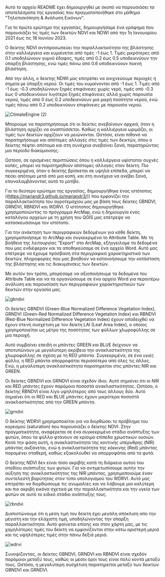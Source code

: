 Αυτό το αρχείο README έχει δημιουργηθεί με σκοπό να παρουσιάσει τα αποτελέσματα της εργασίας που πραγματοποιήθηκε στο μάθημα "Τηλεπισκόπηση & Ανάλυση Εικόνων". 

Για το πρώτο ερώτημα της εργασίας, δημιουργήσαμε ένα γράφημα που παρουσιάζει τις τιμές των δεικτών NDVI και NDWI από την 1η Ιανουαρίου 2021 έως τις 18 Ιουνίου 2023.

Ο δείκτης NDVI αντιπροσωπεύει την παραλλακτικότητα της βλάστησης στην καλλιέργεια και κυμαίνεται από τιμές -1 έως 1. Τιμές μικρότερες από 0.1 υποδηλώνουν γυμνό έδαφος, τιμές από 0.2 έως 0.5 υποδεικνύουν την ύπαρξη βλάστησης, ενώ τιμές πάνω από 0.6 υποδεικνύουν πυκνή βλάστηση.

Από την άλλη, ο δείκτης NDWI μας επιτρέπει να ανιχνεύουμε περιοχές ή σημεία με ύπαρξη νερού. Οι τιμές του κυμαίνονται από -1 έως 1. Τιμές από -1 έως -0.3 υποδηλώνουν ξηρές επιφάνειες χωρίς νερό, τιμές από -0.3 έως 0 υποδεικνύουν λιγότερο ξηρές επιφάνειες αλλά χωρίς παρουσία νερού, τιμές από 0 έως 0.2 υποδεικνύουν μια μικρή ποσότητα νερού, ενώ τιμές πάνω από 0.2 υποδεικνύουν επιφάνειες με παρουσία νερού.

![ClimateEngine (2)](https://github.com/mariandr3/mariandr3/assets/139487823/4fb5ff63-c7fb-48f6-a718-262198dd1fc4)

Μπορούμε να παρατηρήσουμε ότι οι δείκτες ανεβαίνουν αρχικά, όταν η βλάστηση αρχίζει να αναπτύσσεται. Καθώς η καλλιέργεια ωριμάζει, οι τιμές των δεικτών αρχίζουν να μειώνονται.  Ωστόσο, είναι πιθανό να παρατηρήσουμε και απότομες αλλαγές στις τιμές των δεικτών, όπου ο δείκτης πέφτει απότομα και στη συνέχεια ανεβαίνει ξανά, παρατηρώντας μια περίοδο διακύμανσης.

Ωστόσο, σε ορισμένες περιπτώσεις όπου η καλλιέργεια υφίσταται συχνές κοπές, μπορεί να παρατηρηθούν απότομες αλλαγές στον δείκτη. Πιο συγκεκριμένα, όταν ο δείκτης βρίσκεται σε υψηλά επίπεδα, μπορεί να πέσει απότομα μετά από μια κοπή, και στη συνέχεια να ανέβει ξανά, επαναλαμβάνοντας αυτό το μοτίβο.



Για το δεύτερο ερώτημα της εργασίας, δημιουργήθηκε ένας ιστότοπος ((https://mariandr3.github.io/mariandr3/)) που εμφανίζει την παραλλακτικότητα του αγροτεμαχίου μας με βάση τους δείκτες GBNDVI, GRNDVI, RBNDVI και WDRVI. O ιστότοπος δημιουργήθηκε χρησιμοποιώντας το πρόγραμμα ArcMap, ενώ η δημιουργία ενός καταλόγου αρχείων με τη χρήση του QGIS μας επέτρεψε να κατασκευάσουμε τον ιστότοπο. 

Για την ανάκτηση των περιγραφικών δεδομένων για κάθε δείκτη, χρησιμοποιήσαμε το ArcMap και συγκεκριμένα το Attribute Table. Με τη βοήθεια της λειτουργίας "Export" στο ArcMap, εξήγγειλαμε τα δεδομένα που μας ενδιέφεραν και τα αποθηκεύσαμε σε ένα αρχείο Word. Αυτό μας επέτρεψε να έχουμε πρόσβαση στα περιγραφικά χαρακτηριστικά των δεικτών, πληροφορίες που μας βοηθούν να κατανοήσουμε την κατάσταση της βλάστησης και τις διακυμάνσεις των δεικτών.

Με αυτόν τον τρόπο, μπορέσαμε να αξιοποιήσουμε τα δεδομένα του Attribute Table και να τα οργανώσουμε σε ένα αρχείο Word για περαιτέρω ανάλυση και παρουσίαση των περιγραφικών χαρακτηριστικών των δεικτών στην εργασία μας.

![gbndvi](https://github.com/mariandr3/mariandr3/assets/139487823/b4f0ee6f-25bd-4447-8a8d-9db8598e7a10)


Oι δείκτες GBNDVI (Green-Blue Normalized Difference Vegetation Index), GRNDVI (Green-Red Normalized Difference Vegetation Index) και RBNDVI (Red-Blue Normalized Difference Vegetation Index) έχουν αποδειχθεί να έχουν στενή συσχέτιση με τον δείκτη LAI (Leaf Area Index), ο οποίος χρησιμοποιείται ως μέτρο της ποσότητας των φύλλων χλωροφύλλης σε μια περιοχή.

Αυτό συμβαίνει επειδή οι μπάντες GREEN και BLUE δείχνουν να αποτυπώνουν με μεγαλύτερη ακρίβεια την ανακλαστικότητα της χλωροφύλλης σε σχέση με τη RED μπάντα. Συγκεκριμένα, σε ένα υγιές φύλλο, η RED μπάντα απορροφάται περισσότερο από όλες τις άλλες. Ενώ, η μεγαλύτερη ανακλαστικότητα παρατηρείται στις μπάντες NIR και GREEN.

Οι δείκτες GBNDVI και GRNDVI είναι σχεδόν ίδιοι. Αυτό σημαίνει ότι οι NIR και RED μπάντες έχουν παρόμοια ποσοστά ανακλαστικότητας. Ωστόσο, ο δείκτης RBNDVI είναι λίγο υψηλότερος από τους άλλους δύο. Αυτό σημαίνει ότι οι RED και BLUE μπάντες έχουν μικρότερα ποσοστά ανακλαστικότητας από την GREEN μπάντα.


![grndvi](https://github.com/mariandr3/mariandr3/assets/139487823/c0310af0-ceb4-4e47-a937-fb9b895fd3d1)

Ο δείκτης WDRVI χρησιμοποιείται για να διορθώσει το πρόβλημα του κορεσμού (saturation) που παρουσιάζει ο δείκτης NDVI. Στην πραγματικότητα, αναφέρεται σε ένα συγκεκριμένο στάδιο ανάπτυξης των φυτών, όπου τα φύλλα φτάνουν σε κρίσιμα επίπεδα χρωστικών ουσιών. Κατά την φάση αυτή, η ανακλαστικότητα της κοντινής υπέρυθρης (NIR) μπάντας αυξάνεται, ενώ η ανακλαστικότητα της κόκκινης (Red) μπάντας παραμένει σταθερή, καθώς εξακολουθεί να απορροφάται από τα φυτά.

Ο δείκτης NDVI δεν είναι τόσο ακριβής κατά τη διάρκεια αυτού του σταδίου ανάπτυξης των φυτών. Για να αντιμετωπίσουμε αυτήν την αύξηση της ανακλαστικότητας της NIR μπάντας, χρησιμοποιούμε έναν συντελεστή βαρύτητας στον τύπο υπολογισμού του WDRVI. Αυτό μας επιτρέπει να διορθώσουμε τις ανωμαλίες και να λάβουμε μια καλύτερη και πιο ακριβή εικόνα σχετικά με την παραλλακτικότητα και την υγεία των φυτών σε αυτό το ειδικό στάδιο ανάπτυξης τους.

![rbndvi](https://github.com/mariandr3/mariandr3/assets/139487823/7cb4d3a1-c5b5-43e6-8e72-6d21470997f8)

Διαπιστώνουμε ότι η μέση τιμή του δείκτη έχει μεγάλη απόκλιση απο την μέγιστη και την ελάχιστη τιμή, υποδηλώνοντας την ύπαρξη παραλλακτικότητα. Αυτό φαίνεται επίσης και στον χάρτη μας, με τις χαμηλότερες τιμές του δείκτη να εμφανίζονται στην κάτω αριστερή μεριά και τις υψηλότερες τιμές στην πάνω δεξιά μεριά. 


![wdrvi](https://github.com/mariandr3/mariandr3/assets/139487823/dc4d48c3-9094-4e16-b30b-af6b477072e4)

Συνοψίζοντας, οι δείκτες GBNDVI, GRNDVI και RBNDVI είναι σχεδόν παρόμοιοι μεταξύ τους, καθώς οι μέσοι όροι τους είναι πολύ κοντά μεταξύ τους. Ωστόσο, η μεγαλύτερη συσχέτιση παρατηρείται μεταξύ των δεικτών GBNDVI και GRNDVI.

